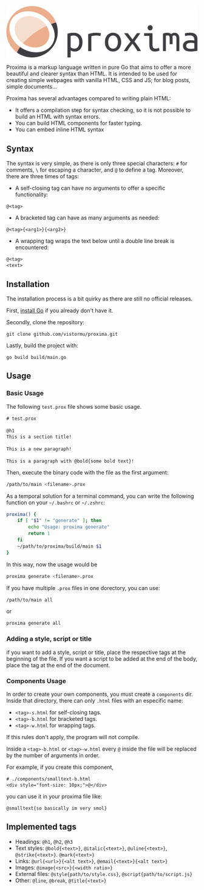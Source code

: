 <p align="center">
    <a href="https://github.com/vistormu/adam_simulator">
        <img src="/assets/proxima.svg">
    </a>
</p>

Proxima is a markup language written in pure Go that aims to offer a more beautiful and clearer syntax than HTML. It is intended to be used for creating simple webpages with vanilla HTML, CSS and JS; for blog posts, simple documents... 

Proxima has several advantages compared to writing plain HTML:
- It offers a compilation step for syntax checking, so it is not possible to build an HTML with syntax errors.
- You can build HTML components for faster typing.
- You can embed inline HTML syntax

## Syntax

The syntax is very simple, as there is only three special characters: `#` for comments, `\` for escaping a character, and `@` to define a tag. Moreover, there are three times of tags:

- A self-closing tag can have no arguments to offer a specific functionality:
```
@<tag>
```

- A bracketed tag can have as many arguments as needed:
```
@<tag>{<arg1>}{<arg2>}
```

- A wrapping tag wraps the text below until a double line break is encountered:
```
@<tag>
<text>
```

## Installation

The installation process is a bit quirky as there are still no official releases.

First, [install Go](https://go.dev/dl/) if you already don't have it.

Secondly, clone the repository:
```
git clone github.com/vistormu/proxima.git
```
Lastly, build the project with:
```
go build build/main.go
```

## Usage

### Basic Usage
The following `test.prox` file shows some basic usage.
```
# test.prox

@h1
This is a section title!

This is a new paragraph!

This is a paragraph with @bold{some bold text}!
```

Then, execute the binary code with the file as the first argument:
```bash
/path/to/main <filename>.prox
```

As a temporal solution for a terminal command, you can write the following function on your `~/.bashrc` or `~/.zshrc`:
```bash
proxima() {
    if [ "$1" != "generate" ]; then
        echo "Usage: proxima generate"
        return 1
    fi
    ~/path/to/proxima/build/main $1
}
```

In this way, now the usage would be
```bash
proxima generate <filename>.prox
```

If you have multiple `.prox` files in one dorectory, you can use:
```bash
/path/to/main all
```

or
```bash
proxima generate all
```

### Adding a style, script or title
if you want to add a style, script or title, place the respective tags at the beginning of the file. If you want a script to be added at the end of the body, place the tag at the end of the document.

### Components Usage
In order to create your own components, you must create a `components` dir. Inside that directory, there can only `.html` files with an especific name:
- `<tag>-s.html` for self-closing tags.
- `<tag>-b.html` for bracketed tags.
- `<tag>-w.html` for wrapping tags.

If this rules don't apply, the program will not compile.

Inside a `<tag>-b.html` or `<tag>-w.html` every `@` inside the file will be replaced by the number of arguments in order.

For example, if you create this component,
```
# ./components/smalltext-b.html
<div style="font-size: 10px;">@</div>
```

you can use it in your proxima file like:
```
@smalltext{so basically im very smol}
```

## Implemented tags
- Headings: `@h1`, `@h2`, `@h3`
- Text styles: `@bold{<text>}`, `@italic{<text>}`, `@uline{<text>}`, `@strike{<text>}`. `@mark{<text>}`
- Links: `@url{<url>}{<alt text>}`, `@email{<text>}{<alt text>}`
- Images: `@image{<src>}{<width ratio>}`
- External files: `@style{path/to/style.css}`, `@script{path/to/script.js}`
- Other: `@line`, `@break`, `@title{<text>}`
